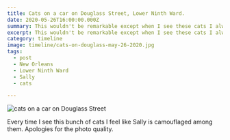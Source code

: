 ```yaml
---
title: Cats on a car on Douglass Street, Lower Ninth Ward.
date: 2020-05-26T16:00:00.000Z
summary: This wouldn't be remarkable except when I see these cats I always look for Sally.
excerpt: This wouldn't be remarkable except when I see these cats I always look for Sally.
category: timeline
image: timeline/cats-on-douglass-may-26-2020.jpg
tags:
  - post 
  - New Orleans
  - Lower Ninth Ward
  - Sally
  - cats

---
```


![cats on a car on Douglass Street](/static/img/timeline/cats-on-douglass-may-26-2020.jpg "cats on a car on Douglass Street")

Every time I see this bunch of cats I feel like Sally is camouflaged among them. Apologies for the photo quality.